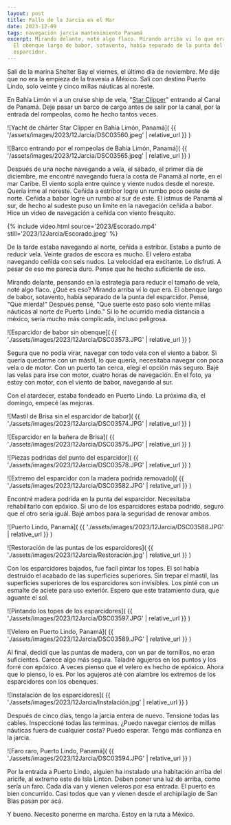 ```yaml
---
layout: post
title: Fallo de la Jarcia en el Mar
date: 2023-12-09
tags: navegación jarcia mantenimiento Panamá
excerpt: Mirando delante, noté algo flaco. Mirando arriba vi lo que era.
  El obenque largo de babor, sotavento, había separado de la punta del
  esparcidor.
---
```


Salí de la marina Shelter Bay el viernes, el último día de noviembre.
Me dije que no era la empieza de la travesía a México. Salí con destino
Puerto Lindo, solo veinte y cinco millas náuticas al noreste.

En Bahía Limón vi a un cruise ship de vela, "[Star Clipper][star]" entrando
al Canal de Panamá. Deje pasar un barco de cargo antes de salir por
la canal, por la entrada del rompeolas, como he hecho tantos veces.

[star]: https://www.starclippers.com/us-dom/our-fleet/tall-ships/star-clipper.html

![Yacht de chárter Star Clipper en Bahía Limón, Panamá](
  {{ '/assets/images/2023/12Jarcia/DSC03560.jpeg' | relative_url }}
)

![Barco entrando por el rompeolas de Bahía Limón, Panamá](
  {{ '/assets/images/2023/12Jarcia/DSC03565.jpeg' | relative_url }}
)

Después de una noche navegando a vela, el sábado, el primer día de diciembre,
me encontré navegando fuera la costa de Panamá al norte, en el mar Caribe.  El
viento sopla entre quince y viente nudos desde el noreste.  Quería irme al
noreste. Ceñida a estribor logre un rumbo poco oeste de norte.  Ceñida a babor
logre un rumbo al sur de este.  El istmus de Panamá al sur, de hecho al sudeste
puso un limite en la navegación ceñida a babor.  Hice un video de navegación a
ceñida con viento fresquito.

{% include video.html
  source='2023/Escorado.mp4'
  still='2023/12Jarcia/Escorado.jpeg'
%}

De la tarde estaba navegando al norte, ceñida a estribor.
Estaba a punto de reducir vela. Veinte grados de escora es mucho.
El velero estaba navegando ceñida con seis nudos.
La velocidad era excitante. Lo disfruti.
A pesar de eso me parecia duro. Pense que he hecho suficiente de eso.

Mirando delante, pensando en la estrategia para reducir el tamaño de vela,
noté algo flaco. ¿Qué es eso? Mirando arriba ví lo que era.
El obenque largo de babor, sotavento, había separado de la punta del esparcidor.
Pensé, "Que mierda!" Después pensé, "Que suerte esto paso solo viente millas
náuticas al norte de Puerto Lindo." Si lo he ocurrido media distancia a méxico,
sería mucho más complicada, incluso peligrosa.

![Esparcidor de babor sin obenque](
  {{ './assets/images/2023/12Jarcia/DSC03573.JPG' | relative_url }}
)

Segura que no podía virar, navegar con todo vela con el viento a babor.
Si quería quedarme con un mástil, lo que quería, necesitaba navegar con
poca vela o de motor.
Con un puerto tan cerca, elegí el opción más seguro.
Bajé las velas para irse con motor, cuatro horas de navegación.
En el foto, ya estoy con motor, con el viento de babor, navegando al sur.

Con el atardecer, estaba fondeado en Puerto Lindo. La próxima día, el
domingo, empecé las mejoras.

![Mastil de Brisa sin el esparcidor de babor](
  {{ './assets/images/2023/12Jarcia/DSC03574.JPG' | relative_url }}
)

![Esparcidor en la bañera de Brisa](
  {{ './assets/images/2023/12Jarcia/DSC03575.JPG' | relative_url }}
)

![Piezas podridas del punto del esparcidor](
  {{ './assets/images/2023/12Jarcia/DSC03578.JPG' | relative_url }}
)

![Extremo del esparcidor con la madera podrida removado](
  {{ './assets/images/2023/12Jarcia/DSC03582.JPG' | relative_url }}
)

Encontré madera podrida en la punta del esparcidor. Necesitaba rehabilitarlo
con epóxico. Si uno de los esparcidores estaba podrido, seguro que el otro
sería iguál. Bajé ambos para la seguridad de renovar ambos.

![Puerto Lindo, Panamá](
  {{ './assets/images/2023/12Jarcia/DSC03588.JPG' | relative_url }}
)

![Restoración de las puntas de los esparcidores](
  {{ './assets/images/2023/12Jarcia/Restoración.jpg' | relative_url }}
)

Con los esparcidores bajados, fue facíl pintar los topes.
El sol había destruido el acabado de las superficies superiores.
Sin trepar el mastil, las superficies superiores de los esparcidores
son invisibles. Los pinté con un esmalte de aciete para uso exteriór.
Espero que este tratamiento dura, que aguante el sol.

![Pintando los topes de los esparcidores](
  {{ './assets/images/2023/12Jarcia/DSC03597.JPG' | relative_url }}
)

![Velero en Puerto Lindo, Panamá](
  {{ './assets/images/2023/12Jarcia/DSC03589.JPG' | relative_url }}
)

Al final, decidí que las puntas de madera, con un par de tornillos,
no eran suficientes. Carece algo más segura. Taladré agujeros en los
puntos y los forré con epóxico. A veces pienso que el velero es hecho
de epóxico. Ahora que lo pienso, lo es. Por los agujeros até con alambre
los extremos de los esparcidores con los obenques.

![Instalación de los esparcidores](
  {{ './assets/images/2023/12Jarcia/Instalación.jpg' | relative_url }}
)

Después de cinco días, tengo la jarcia entera de nuevo. Tensioné todas
las cables. Inspeccioné todas las terminas. ¿Puedo navegar cientos de
millas náuticas fuera de cualquier costa? Puedo esperar. Tengo más
confianza en la jarcia.

![Faro raro, Puerto Lindo, Panamá](
  {{ './assets/images/2023/12Jarcia/DSC03594.JPG' | relative_url }}
)

Por la entrada a Puerto Lindo, alguien ha instalado una habitación
arriba del aricife, al extremo este de Isla Linton. Deben poner una luz
de arriba, como sería un faro. Cada día van y vienen veleros por esa
entrada. El puerto es bien concurrido. Casi todos que van y vienen desde
el archipilagio de San Blas pasan por acá.

Y bueno. Necesito ponerme en marcha. Estoy en la ruta a México.

